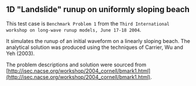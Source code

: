 ## 1D "Landslide" runup on uniformly sloping beach

This test case is `Benchmark Problem 1` from the `Third International workshop on long-wave runup models, June 17-18 2004`. 

It simulates the runup of an initial waveform on a linearly sloping beach. The analytical solution was produced
using the techniques of Carrier, Wu and Yeh (2003). 

The problem descriptions and solution were sourced from [http://isec.nacse.org/workshop/2004_cornell/bmark1.html](http://isec.nacse.org/workshop/2004_cornell/bmark1.html).



